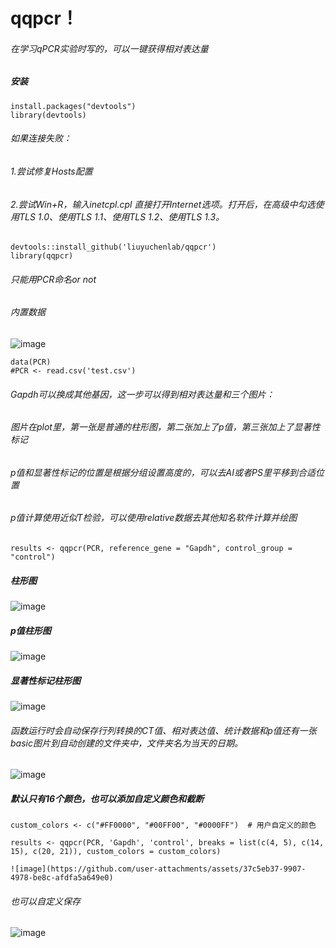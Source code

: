 # qqpcr！ 
###### 在学习qPCR实验时写的，可以一键获得相对表达量
##### 安装

```
install.packages("devtools")
library(devtools)
```

###### 如果连接失败：  
###### 1.尝试修复Hosts配置  
###### 2.尝试Win+R，输入inetcpl.cpl 直接打开Internet选项。打开后，在高级中勾选使用TLS 1.0、使用TLS 1.1、使用TLS 1.2、使用TLS 1.3。

```
devtools::install_github('liuyuchenlab/qqpcr')  
library(qqpcr)  
```
###### 只能用PCR命名or not  
###### 内置数据
![image](https://github.com/user-attachments/assets/0b8f0d0c-0fb2-4477-bd63-0cf6e0f4c88f)


```
data(PCR)
#PCR <- read.csv('test.csv')  
```
###### Gapdh可以换成其他基因，这一步可以得到相对表达量和三个图片：  

###### 图片在plot里，第一张是普通的柱形图，第二张加上了p值，第三张加上了显著性标记 
###### p值和显著性标记的位置是根据分组设置高度的，可以去AI或者PS里平移到合适位置
###### p值计算使用近似T检验，可以使用relative数据去其他知名软件计算并绘图
```
results <- qqpcr(PCR, reference_gene = "Gapdh", control_group = "control")  
```
##### 柱形图  
![image](https://github.com/user-attachments/assets/e88aaf11-bacf-46d7-bea7-db0787323342)

##### p值柱形图  
![image](https://github.com/user-attachments/assets/6498d295-17fe-4fc0-ad6c-c0fdf9a4f439)

##### 显著性标记柱形图  
![image](https://github.com/user-attachments/assets/0bd87dce-9cad-432c-8626-0d473a13eb75)

###### 函数运行时会自动保存行列转换的CT值、相对表达值、统计数据和p值还有一张basic图片到自动创建的文件夹中，文件夹名为当天的日期。
![image](https://github.com/user-attachments/assets/5f8052c7-84cc-4bd9-92d3-ca7012261c1b)

##### 默认只有16个颜色，也可以添加自定义颜色和截断
```
custom_colors <- c("#FF0000", "#00FF00", "#0000FF")  # 用户自定义的颜色

results <- qqpcr(PCR, 'Gapdh', 'control', breaks = list(c(4, 5), c(14, 15), c(20, 21)), custom_colors = custom_colors)

![image](https://github.com/user-attachments/assets/37c5eb37-9907-4978-be8c-afdfa5a649e0)

```
###### 也可以自定义保存
![image](https://github.com/user-attachments/assets/b661ec38-b609-431c-b799-658d3f0577bc)






